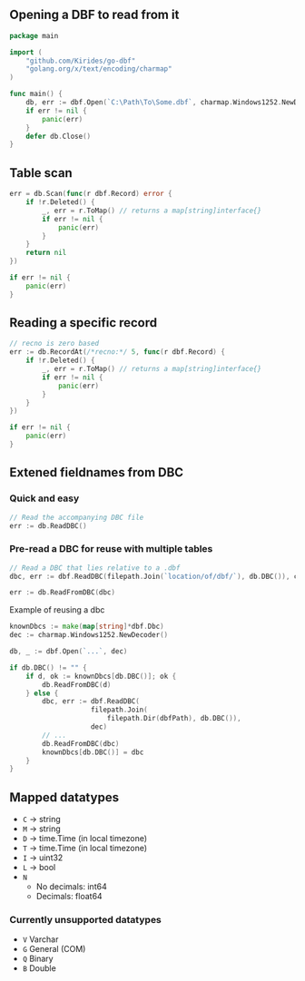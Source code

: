 ## Opening a DBF to read from it

```go
package main

import (
    "github.com/Kirides/go-dbf"
    "golang.org/x/text/encoding/charmap"
)

func main() {
    db, err := dbf.Open(`C:\Path\To\Some.dbf`, charmap.Windows1252.NewDecoder())
    if err != nil {
        panic(err)
    }
    defer db.Close()
}
```

## Table scan
```go
err = db.Scan(func(r dbf.Record) error {
    if !r.Deleted() {
        _, err = r.ToMap() // returns a map[string]interface{}
        if err != nil {
            panic(err)
        }
    }
    return nil
})

if err != nil {
    panic(err)
}
```
## Reading a specific record
```go
// recno is zero based
err := db.RecordAt(/*recno:*/ 5, func(r dbf.Record) {
    if !r.Deleted() {
        _, err = r.ToMap() // returns a map[string]interface{}
        if err != nil {
            panic(err)
        }
    }
})

if err != nil {
    panic(err)
}
```

## Extened fieldnames from DBC
### Quick and easy
```go
// Read the accompanying DBC file
err := db.ReadDBC()
```

### Pre-read a DBC for reuse with multiple tables
```go
// Read a DBC that lies relative to a .dbf
dbc, err := dbf.ReadDBC(filepath.Join(`location/of/dbf/`), db.DBC()), charmap.Windows1252.NewDecoder())

err := db.ReadFromDBC(dbc)
```
Example of reusing a dbc

```go
knownDbcs := make(map[string]*dbf.Dbc)
dec := charmap.Windows1252.NewDecoder()

db, _ := dbf.Open(`...`, dec)

if db.DBC() != "" {
    if d, ok := knownDbcs[db.DBC()]; ok {
        db.ReadFromDBC(d)
    } else {
        dbc, err := dbf.ReadDBC(
                    filepath.Join(
                        filepath.Dir(dbfPath), db.DBC()),
                    dec)
        // ...
        db.ReadFromDBC(dbc)
        knownDbcs[db.DBC()] = dbc
    }
}
```

## Mapped datatypes
- `C` -> string
- `M` -> string
- `D` -> time.Time (in local timezone)
- `T` -> time.Time (in local timezone)
- `I` -> uint32
- `L` -> bool
- `N`
    - No decimals: int64
    - Decimals: float64

### Currently unsupported datatypes
- `V` Varchar
- `G` General (COM)
- `Q` Binary
- `B` Double
